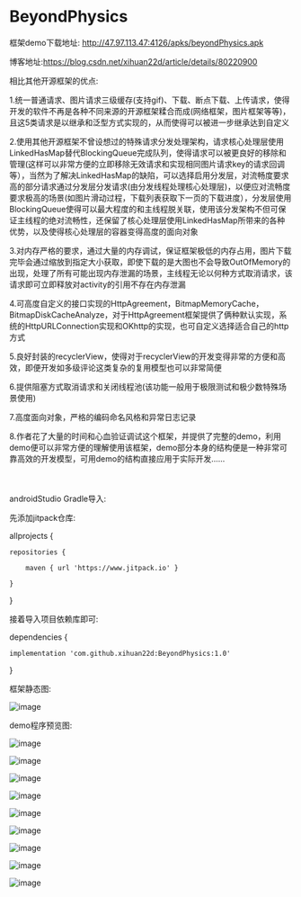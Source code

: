 ﻿# BeyondPhysics

框架demo下载地址: http://47.97.113.47:4126/apks/beyondPhysics.apk

博客地址:https://blog.csdn.net/xihuan22d/article/details/80220900

相比其他开源框架的优点:

1.统一普通请求、图片请求三级缓存(支持gif)、下载、断点下载、上传请求，使得开发的软件不再是各种不同来源的开源框架糅合而成(网络框架，图片框架等等)，且这5类请求是以继承和泛型方式实现的，从而使得可以被进一步继承达到自定义

2.使用其他开源框架不曾设想过的特殊请求分发处理架构，请求核心处理层使用LinkedHasMap替代BlockingQueue完成队列，使得请求可以被更良好的移除和管理(这样可以非常方便的立即移除无效请求和实现相同图片请求key的请求回调等），当然为了解决LinkedHasMap的缺陷，可以选择启用分发层，对流畅度要求高的部分请求通过分发层分发请求(由分发线程处理核心处理层)，以便应对流畅度要求极高的场景(如图片滑动过程，下载列表获取下一页的下载进度），分发层使用BlockingQueue使得可以最大程度的和主线程脱关联，使用该分发架构不但可保证主线程的绝对流畅性，还保留了核心处理层使用LinkedHasMap所带来的各种优势，以及使得核心处理层的容器变得高度的面向对象

3.对内存严格的要求，通过大量的内存调试，保证框架极低的内存占用，图片下载完毕会通过缩放到指定大小获取，即使下载的是大图也不会导致OutOfMemory的出现，处理了所有可能出现内存泄漏的场景，主线程无论以何种方式取消请求，该请求即可立即释放对activity的引用不存在内存泄漏

4.可高度自定义的接口实现的HttpAgreement，BitmapMemoryCache，BitmapDiskCacheAnalyze，对于HttpAgreement框架提供了俩种默认实现，系统的HttpURLConnection实现和OKhttp的实现，也可自定义选择适合自己的http方式

5.良好封装的recyclerView，使得对于recyclerView的开发变得非常的方便和高效，即便开发如多级评论这类复杂的复用模型也可以非常简便

6.提供阻塞方式取消请求和关闭线程池(该功能一般用于极限测试和极少数特殊场景使用)

7.高度面向对象，严格的编码命名风格和异常日志记录

8.作者花了大量的时间和心血验证调试这个框架，并提供了完整的demo，利用demo便可以非常方便的理解使用该框架，demo部分本身的结构便是一种非常可靠高效的开发模型，可用demo的结构直接应用于实际开发......
<br>
<br>
<br>
<br>
androidStudio Gradle导入:

先添加jitpack仓库:

allprojects {

    repositories {  
	
        maven { url 'https://www.jitpack.io' }
		
    }
	
}

接着导入项目依赖库即可:

dependencies {

    implementation 'com.github.xihuan22d:BeyondPhysics:1.0'
	
}

框架静态图:

![image](https://github.com/xihuan22d/BeyondPhysics/blob/master/screenshot/beyondPhysics.png)

demo程序预览图:

![image](https://github.com/xihuan22d/BeyondPhysics/blob/master/screenshot/1.png)

![image](https://github.com/xihuan22d/BeyondPhysics/blob/master/screenshot/2.png)

![image](https://github.com/xihuan22d/BeyondPhysics/blob/master/screenshot/3.png)

![image](https://github.com/xihuan22d/BeyondPhysics/blob/master/screenshot/4.png)

![image](https://github.com/xihuan22d/BeyondPhysics/blob/master/screenshot/5.png)

![image](https://github.com/xihuan22d/BeyondPhysics/blob/master/screenshot/6.png)

![image](https://github.com/xihuan22d/BeyondPhysics/blob/master/screenshot/7.png)

![image](https://github.com/xihuan22d/BeyondPhysics/blob/master/screenshot/8.png)

![image](https://github.com/xihuan22d/BeyondPhysics/blob/master/screenshot/9.png)


